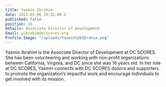 ```yaml
---
title: Yasmin Ibrahim
date: 2022-05-06 20:32:00 Z
published: false
position: 16
Details: Associate Director of Development
Email: yibrahim@dcscores.org
Profile Image: "/uploads/Yasmin%20Ibrahim.png"
---
```


Yasmin Ibrahim is the Associate Director of Development at DC SCORES. She has been volunteering and working with non-profit organizations between California, Virginia, and DC since she was 16 years old. In her role at DC SCORES, Yasmin connects with DC SCORES donors and supporters to promote the organization’s impactful work and encourage individuals to get involved with its mission.